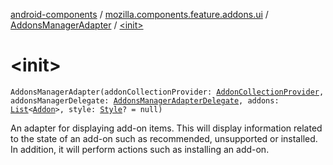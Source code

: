 [android-components](../../index.md) / [mozilla.components.feature.addons.ui](../index.md) / [AddonsManagerAdapter](index.md) / [&lt;init&gt;](./-init-.md)

# &lt;init&gt;

`AddonsManagerAdapter(addonCollectionProvider: `[`AddonCollectionProvider`](../../mozilla.components.feature.addons.amo/-addon-collection-provider/index.md)`, addonsManagerDelegate: `[`AddonsManagerAdapterDelegate`](../-addons-manager-adapter-delegate/index.md)`, addons: `[`List`](https://kotlinlang.org/api/latest/jvm/stdlib/kotlin.collections/-list/index.html)`<`[`Addon`](../../mozilla.components.feature.addons/-addon/index.md)`>, style: `[`Style`](-style/index.md)`? = null)`

An adapter for displaying add-on items. This will display information related to the state of
an add-on such as recommended, unsupported or installed. In addition, it will perform actions
such as installing an add-on.

